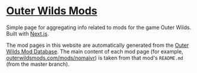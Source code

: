 # [Outer Wilds Mods](https://outerwildsmods.com/)

Simple page for aggregating info related to mods for the game Outer Wilds. Built with [Next.js](https://nextjs.org/).

The mod pages in this website are automatically generated from the [Outer Wilds Mod Database](https://github.com/Raicuparta/ow-mod-db). The main content of each mod page (for example, [outerwildsmods.com/mods/nomaivr](https://outerwildsmods.com/mods/nomaivr/)) is taken from that mod's `README.md` (from the master branch).

